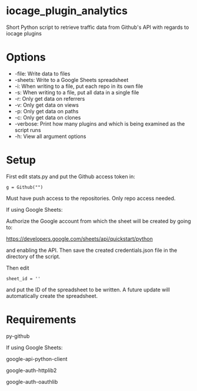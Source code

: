 # iocage_plugin_analytics
Short Python script to retrieve traffic data from Github's API with regards to iocage plugins

# Options
* -file: Write data to files
* -sheets: Write to a Google Sheets spreadsheet
* -i: When writing to a file, put each repo in its own file
* -s: When writing to a file, put all data in a single file
* -r: Only get data on referrers
* -v: Only get data on views
* -p: Only get data on paths
* -c: Only get data on clones
* -verbose: Print how many plugins and which is being examined as the script runs
* -h: View all argument options

# Setup
First edit stats.py and put the Github access token in:

`g = Github("")`

Must have push access to the repositories. Only repo access needed.

If using Google Sheets:

Authorize the Google account from which the sheet will be created by going to:

https://developers.google.com/sheets/api/quickstart/python

and enabling the API. Then save the created credentials.json file in the directory of the script.

Then edit

`sheet_id = ''`

and put the ID of the spreadsheet to be written. A future update will automatically create the spreadsheet.

# Requirements
py-github

If using Google Sheets:

google-api-python-client

google-auth-httplib2

google-auth-oauthlib

